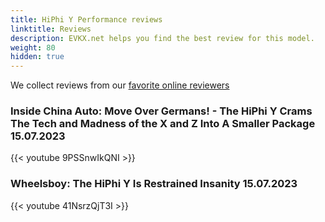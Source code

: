 ```yaml
---
title: HiPhi Y Performance reviews
linktitle: Reviews
description: EVKX.net helps you find the best review for this model. 
weight: 80
hidden: true
---
```

<object type="image/svg+xml" data="../modelnavigation.svg"></object>
We collect reviews from our [favorite online reviewers](/guides/evreviewers/)

### Inside China Auto: Move Over Germans! - The HiPhi Y Crams The Tech and Madness of the X and Z Into A Smaller Package 15.07.2023

{{< youtube 9PSSnwIkQNI >}}

### Wheelsboy: The HiPhi Y Is Restrained Insanity 15.07.2023

{{< youtube 41NsrzQjT3I >}}

